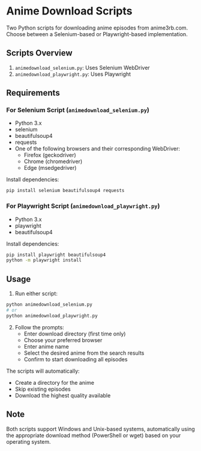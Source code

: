 # Anime Download Scripts

Two Python scripts for downloading anime episodes from anime3rb.com. Choose between a Selenium-based or Playwright-based implementation.

## Scripts Overview

1. `animedownload_selenium.py`: Uses Selenium WebDriver
2. `animedownload_playwright.py`: Uses Playwright

## Requirements

### For Selenium Script (`animedownload_selenium.py`)
- Python 3.x
- selenium
- beautifulsoup4
- requests
- One of the following browsers and their corresponding WebDriver:
  - Firefox (geckodriver)
  - Chrome (chromedriver)
  - Edge (msedgedriver)

Install dependencies:
```bash
pip install selenium beautifulsoup4 requests
```

### For Playwright Script (`animedownload_playwright.py`)
- Python 3.x
- playwright
- beautifulsoup4

Install dependencies:
```bash
pip install playwright beautifulsoup4
python -m playwright install
```

## Usage

1. Run either script:
```bash
python animedownload_selenium.py
# or
python animedownload_playwright.py
```

2. Follow the prompts:
   - Enter download directory (first time only)
   - Choose your preferred browser
   - Enter anime name
   - Select the desired anime from the search results
   - Confirm to start downloading all episodes

The scripts will automatically:
- Create a directory for the anime
- Skip existing episodes
- Download the highest quality available

## Note
Both scripts support Windows and Unix-based systems, automatically using the appropriate download method (PowerShell or wget) based on your operating system.
